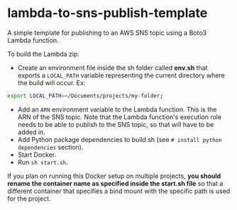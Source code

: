 # lambda-to-sns-publish-template

A simple template for publishing to an AWS SNS topic using a Boto3 Lambda function.

To build the Lambda zip:

- Create an environment file inside the sh folder called **env.sh** that exports a `LOCAL_PATH` variable representing the current directory where the build will occur. Ex:

```sh
export LOCAL_PATH=~/Documents/projects/my-folder;
```

- Add an `ARN` environment variable to the Lambda function. This is the ARN of the SNS topic. Note that the Lambda function's execution role needs to be able to publish to the SNS topic, so that will have to be added in.
- Add Python package dependencies to build.sh (see `# install python dependencies` section).
- Start Docker.
- Run `sh start.sh`.

If you plan on running this Docker setup on multiple projects, **you should rename the container name as specified inside the start.sh file** so that a different container that specifies a bind mount with the specific path is used for the project.